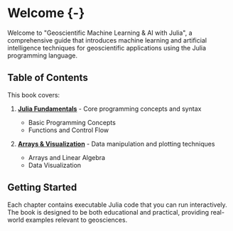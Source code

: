 # Welcome {-}

Welcome to "Geoscientific Machine Learning & AI with Julia", a comprehensive guide that introduces machine learning and artificial intelligence techniques for geoscientific applications using the Julia programming language.

## Table of Contents

This book covers:

1. **[Julia Fundamentals](julia_fundamentals)** - Core programming concepts and syntax
   - Basic Programming Concepts
   - Functions and Control Flow

2. **[Arrays & Visualization](arrays_visualization)** - Data manipulation and plotting techniques
   - Arrays and Linear Algebra
   - Data Visualization

## Getting Started

Each chapter contains executable Julia code that you can run interactively. The book is designed to be both educational and practical, providing real-world examples relevant to geosciences.


